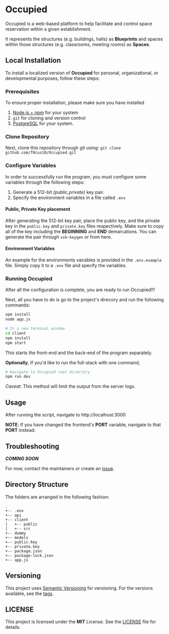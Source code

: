 # Occupied
Occupied is a web-based platform to help facilitate and control space reservation within a given establishment.

It represents the structures (e.g. buildings, halls) as **Blueprints** and spaces within those structures (e.g. classrooms, meeting rooms) as **Spaces**.

## Local Installation

To install a localized version of **Occupied** for personal, organizational, or developmental purposes, follow these steps:

### Prerequisites
To ensure proper installation, please make sure you have installed 
1. [Node.js + npm](https://nodejs.org/en/download/) for your system
2. `git` for cloning and version control
3. [PostgreSQL](https://www.postgresql.org/download/) for your system. 

### Clone Repository
Next, clone this repository through git using: `git clone github.com/f0cus10/Occupied.git`

### Configure Variables
In order to successfully run the program, you must configure some variables through the following steps:

1. Generate a 512-bit *(public,private)* key pair.
2. Specify the environment variables in a file called `.env`
 
#### Public, Private Key placement
After generating the 512-bit key pair, place the public key, and the private key in the `public.key` and `private.key` files respectively. Make sure to copy all of the key including
the **BEGINNING** and **END** demarcations. You can generate the pair through `ssh-keygen` or from here.

#### Environment Variables
An example for the environments vairables is provided in the `.env.example` file. Simply copy it to a `.env` file and specify the variables. 

### Running Occupied
After all the configuration is complete, you are ready to run Occupied!!!

Next, all you have to do is go to the project's direcory and run the following commands:
```bash
npm install
node app.js

# In a new terminal window
cd client
npm install
npm start
```

This starts the front-end and the back-end of the program separately. 

**Optionally**, If you'd like to run the full-stack with one command, 
```bash
# Navigate to Occupied root directory
npm run dev
```
*Caveat*: This method will limit the output from the server logs.


## Usage
After running the script, navigate to http://localhost:3000 

**NOTE**: If you have changed the frontend's **PORT** variable, navigate to that **PORT** instead. 

## Troubleshooting

***COMING SOON***

For now, contact the maintainers or create an [issue](https://github.com/f0cus10/Occupied/issues/new). 

## Directory Structure

The folders are arranged in the following fashion:
```
.
+-- .env
+-- api
+-- client
|   +-- public
|   +-- src
+-- dummy
+-- models
+-- public.key
+-- private.key
+-- package.json
+-- package-lock.json
+-- app.js
```
## Versioning
This project uses [Semantic Versioning](semver.org) for versioning. For the versions available, see the [tags](https://github.com/f0cus10/Occupied/tags). 

## LICENSE
This project is licensed under the **MIT** License. See the [LICENSE](LICENSE) file for details.
